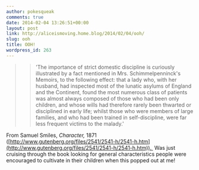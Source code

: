 ```yaml
---
author: pokesqueak
comments: true
date: 2014-02-04 13:26:51+00:00
layout: post
link: http://aliceismoving.home.blog/2014/02/04/ooh/
slug: ooh
title: OOH!
wordpress_id: 263
---
```


<blockquote>

> 
> 'The importance of strict domestic discipline is curiously illustrated by a fact mentioned in Mrs. Schimmelpenninck's Memoirs, to the following effect: that a lady who, with her husband, had inspected most of the lunatic asylums of England and the Continent, found the most numerous class of patients was almost always composed of those who had been only children, and whose wills had therefore rarely been thwarted or disciplined in early life; whilst those who were members of large families, and who had been trained in self-discipline, were far less frequent victims to the malady.'
> 
> 
</blockquote>




From Samuel Smiles, _Character,_ 1871 ([http://www.gutenberg.org/files/2541/2541-h/2541-h.htm](http://www.gutenberg.org/files/2541/2541-h/2541-h.htm)).  Was just cruising through the book looking for general characteristics people were encouraged to cultivate in their children when this popped out at me!
